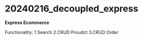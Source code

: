 # 20240216_decoupled_express

**Express Ecommerce**

Functionality:
1.Search
2.CRUD Proudct
3.CRUD Order

